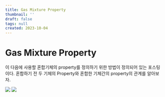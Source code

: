 ```yaml
---
title: Gas Mixture Property
thumbnail: ''
draft: false
tags: null
created: 2023-10-04
---
```


# Gas Mixture Property

이 다음에 사용할 혼합기체의 property를 정의하기 위한 방법이 정의되어 있는 포스팅이다. 혼합하기 전 두 기체의 Property와 혼합한 기체간의 property의 관계를 알아보자.

![](Gas-Mixture1.png)
![](Gas-Mixture2.png)
